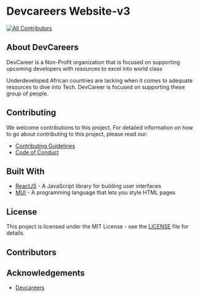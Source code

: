 # Devcareers Website-v3
<!-- ALL-CONTRIBUTORS-BADGE:START - Do not remove or modify this section -->
[![All Contributors](https://img.shields.io/badge/all_contributors-6-orange.svg?style=flat-square)](#contributors-)
<!-- ALL-CONTRIBUTORS-BADGE:END -->

## About DevCareers
DevCareer is a Non-Profit organization that is focused on supporting upcoming developers with resources to excel into world class

Underdeveloped African countries are lacking when it comes to adequate resources to dive into Tech. DevCareer is focused on supporting these group of people.


## Contributing
We welcome contributions to this project. For detailed information on how to go about contributing to this project, please read our:
- [Contributing Guidelines](/CONTRIBUTING.md)
- [Code of Conduct](/CODE-OF-CONDUCT.md)

## Built With
* [ReactJS](https://beta.reactjs.org/) - A JavaScript library for building user interfaces
* [MUI](https://mui.com/) - A programming language that lets you style HTML pages

## License
This project is licensed under the MIT License - see the [LICENSE](/LICENSE) file for details.

## Contributors

## Acknowledgements
* [Devcareers](https://devcareer.io/about-us)
